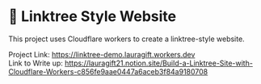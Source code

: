 # 👷 Linktree Style Website

This project uses Cloudflare workers to create a linktree-style website.

Project Link: https://linktree-demo.lauragift.workers.dev  
Link to Write up: https://lauragift21.notion.site/Build-a-Linktree-Site-with-Cloudflare-Workers-c856fe9aae0447a6aceb3f84a9180708